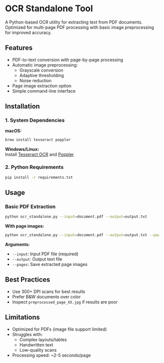 # OCR Standalone Tool

A Python-based OCR utility for extracting text from PDF documents. Optimized for multi-page PDF processing with basic image preprocessing for improved accuracy.

## Features

- PDF-to-text conversion with page-by-page processing
- Automatic image preprocessing:
  - Grayscale conversion
  - Adaptive thresholding
  - Noise reduction
- Page image extraction option
- Simple command-line interface

## Installation

### 1. System Dependencies

**macOS:**
```bash
brew install tesseract poppler
```

**Windows/Linux:**  
Install [Tesseract OCR](https://github.com/tesseract-ocr/tesseract) and [Poppler](https://poppler.freedesktop.org/)

### 2. Python Requirements
```bash
pip install -r requirements.txt
```


## Usage

### Basic PDF Extraction
```bash
python ocr_standalone.py --input=document.pdf --output=output.txt
```

**With page images:**
```bash
python ocr_standalone.py --input=document.pdf --output=output.txt --pages
```

**Arguments:**
- `--input`: Input PDF file (required)
- `--output`: Output text file 
- `--pages`: Save extracted page images

## Best Practices
- Use 300+ DPI scans for best results
- Prefer B&W documents over color
- Inspect `preprocessed_page_XX.jpg` if results are poor

## Limitations
- Optimized for PDFs (image file support limited)
- Struggles with:
  - Complex layouts/tables
  - Handwritten text
  - Low-quality scans
- Processing speed: ~2-5 seconds/page

